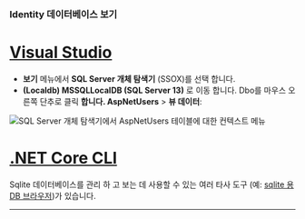 ### <a name="view-the-identity-database"></a>Identity 데이터베이스 보기

# <a name="visual-studio"></a>[Visual Studio](#tab/visual-studio) 

* **보기** 메뉴에서 **SQL Server 개체 탐색기** (SSOX)를 선택 합니다.
* **(Localdb) MSSQLLocalDB (SQL Server 13)** 로 이동 합니다. Dbo를 마우스 오른쪽 단추로 클릭 **합니다. AspNetUsers** > **뷰 데이터**:

![SQL Server 개체 탐색기에서 AspNetUsers 테이블에 대한 컨텍스트 메뉴](~/security/authentication/accconfirm/_static/ssox.png)

# <a name="net-core-cli"></a>[.NET Core CLI](#tab/netcore-cli)

Sqlite 데이터베이스를 관리 하 고 보는 데 사용할 수 있는 여러 타사 도구 (예: [sqlite 용 DB 브라우저](https://sqlitebrowser.org/))가 있습니다.

---
